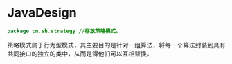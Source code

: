 # JavaDesign
```java 
package cn.sh.strategy //存放策略模式。
```
策略模式属于行为型模式，其主要目的是针对一组算法，将每一个算法封装到具有共同接口的独立的类中，从而是得他们可以互相替换。